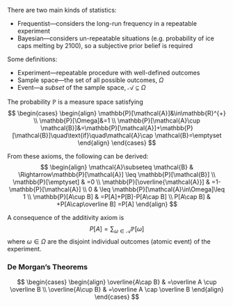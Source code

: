 There are two main kinds of statistics:
- Frequentist—considers the long-run frequency in a repeatable experiment
- Bayesian—considers un-repeatable situations (e.g. probability of ice caps melting by 2100), so a subjective prior belief is required

Some definitions:
- Experiment—repeatable procedure with well-defined outcomes
- Sample space—the set of all possible outcomes, $\Omega$
- Event—a *subset* of the sample space, $\mathcal{A}\subseteq\Omega$

The probability $\mathbb{P}$ is a measure space satisfying
$$
\begin{cases}
\begin{align}
\mathbb{P}[\mathcal{A}]&\in\mathbb{R}^{+} \\
\mathbb{P}[\Omega]&=1 \\
\mathbb{P}[\mathcal{A}\cup \mathcal{B}]&=\mathbb{P}[\mathcal{A}]+\mathbb{P}[\mathcal{B}]\quad\text{if}\quad\mathcal{A}\cap \mathcal{B}=\emptyset
\end{align}
\end{cases}
$$

From these axioms, the following can be derived:
$$
\begin{align}
\mathcal{A}\subseteq \mathcal{B} & \Rightarrow\mathbb{P}[\mathcal{A}]  \leq \mathbb{P}[\mathcal{B}] \\
\mathbb{P}[\emptyset] & =0 \\
\mathbb{P}[\overline{\mathcal{A}}]  & =1-\mathbb{P}[\mathcal{A}] \\
0 & \leq \mathbb{P}[\mathcal{A}\in\Omega]\leq 1 \\
\mathbb{P}[A\cup B] & =P[A]+P[B]-P[A\cap B] \\
P[A\cap B] & +P[A\cap\overline B]  =P[A]
\end{align}
$$

A consequence of the additivity axiom is
$$
P[A]=\sum_{\omega\in\mathcal{A}}\mathbb{P}[\omega]
$$
where $\omega\in\Omega$ are the disjoint individual outcomes (atomic event) of the experiment.

### De Morgan’s Theorems
$$
\begin{cases}
\begin{align}
\overline{A\cap B} & =\overline A \cup \overline B \\
\overline{A\cup B} & =\overline A \cap \overline B
\end{align}
\end{cases}
$$
